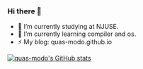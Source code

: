 ### Hi there 👋

- 🔭 I’m currently studying at NJUSE.
- 🌱 I’m currently learning compiler and os.
- ⚡ My blog: quas-modo.github.io

[![quas-modo's GitHub stats](https://github-readme-stats.vercel.app/api?username=quas-modo)](https://github.com/anuraghazra/github-readme-stats)


<!--
**quas-modo/quas-modo** is a ✨ _special_ ✨ repository because its `README.md` (this file) appears on your GitHub profile.

Here are some ideas to get you started:

- 🔭 I’m currently working on ...
- 🌱 I’m currently learning ...
- 👯 I’m looking to collaborate on ...
- 🤔 I’m looking for help with ...
- 💬 Ask me about ...
- 📫 How to reach me: ...
- 😄 Pronouns: ...
- ⚡ Fun fact: ...
-->
